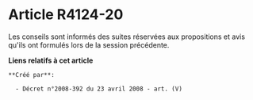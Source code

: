 # Article R4124-20

Les conseils sont informés des suites réservées aux propositions et avis qu'ils ont formulés lors de la session précédente.

**Liens relatifs à cet article**

	**Créé par**:

	  - Décret n°2008-392 du 23 avril 2008 - art. (V)
